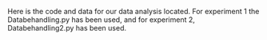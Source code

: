 Here is the code and data for our data analysis located. For experiment 1 the Databehandling.py has been used, and for experiment 2, Databehandling2.py has been used.
